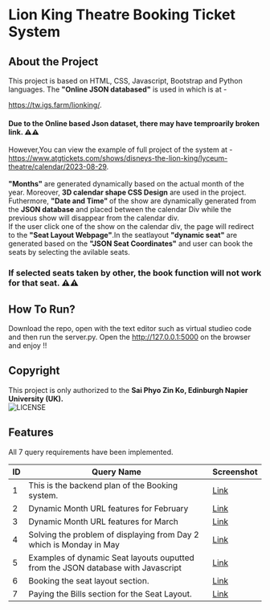 # Lion King Theatre Booking Ticket System

## About the Project

This project is based on HTML, CSS, Javascript, Bootstrap and Python languages.
The <strong>"Online JSON databased"</strong> is used in which is at - <br>

https://tw.igs.farm/lionking/.
<br>

#### Due to the Online based Json dataset, there may have temproarily broken link. ⚠️⚠️

However,You can view the example of full project of the system at - <br>
https://www.atgtickets.com/shows/disneys-the-lion-king/lyceum-theatre/calendar/2023-08-29.
<br>
<br>
<strong>"Months"</strong> are generated dynamically based on the actual month of the year. Moreover, <strong>3D calendar shape CSS Design</strong> are used in the project.
Futhermore, <strong>"Date and Time" </strong> of the show are dynamically generated from the <strong> JSON database </strong> and placed between the calendar Div while the previous show will disappear from the calendar div.  
If the user click one of the show on the calendar div, the page will redirect to the <strong>"Seat Layout Webpage"</strong>.In the seatlayout <strong>"dynamic seat"</strong> are generated based on the <strong>"JSON Seat Coordinates"</strong> and user can book the seats by selecting the avilable seats. <br>

### If <strong>selected seats taken by other</strong>, the book function will not work for that seat. ⚠️⚠️

## How To Run?

Download the repo, open with the text editor such as virtual studieo code and then run the server.py. Open the http://127.0.0.1:5000 on the browser and enjoy !!

## Copyright

This project is only authorized to the <strong>Sai Phyo Zin Ko, Edinburgh Napier University (UK). </strong>
<br>
![LICENSE](https://img.shields.io/github/license/saiphyozinko123/LionKingTheatreBooking.svg?style=flat-square&color=blue)

## Features

All 7 query requirements have been implemented.

| ID  | Query Name                                                                       | Screenshot                           |
| --- | -------------------------------------------------------------------------------- | ------------------------------------ |
| 1   | This is the backend plan of the Booking system.                                  | [Link](static/photo/backendplan.png) |
| 2   | Dynamic Month URL features for February                                          | [Link](static/photo/cal2.png)        |
| 3   | Dynamic Month URL features for March                                             | [Link](static/photo/cal3.png)        |
| 4   | Solving the problem of displaying from Day 2 which is Monday in May              | [Link](static/photo/cal4.png)        |
| 5   | Examples of dynamic Seat layouts ouputted from the JSON database with Javascript | [Link](static/photo/seat1.png)       |
| 6   | Booking the seat layout section.                                                 | [Link](static/photo/seat2.png)       |
| 7   | Paying the Bills section for the Seat Layout.                                    | [Link](static/photo/seat3.png)       |
